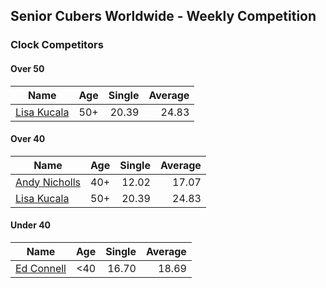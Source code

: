 ## Senior Cubers Worldwide - Weekly Competition
### Clock Competitors

#### Over 50

| Name | Age | Single | Average |
| -- | :--: | --: | --: |
| [Lisa Kucala](../persons/lisa_kucala.md) | 50+ | 20.39 | 24.83 |

#### Over 40

| Name | Age | Single | Average |
| -- | :--: | --: | --: |
| [Andy Nicholls](../persons/andy_nicholls.md) | 40+ | 12.02 | 17.07 |
| [Lisa Kucala](../persons/lisa_kucala.md) | 50+ | 20.39 | 24.83 |

#### Under 40

| Name | Age | Single | Average |
| -- | :--: | --: | --: |
| [Ed Connell](../persons/ed_connell.md) | <40 | 16.70 | 18.69 |


<!-- Global site tag (gtag.js) - Google Analytics -->
<script async src="https://www.googletagmanager.com/gtag/js?id=UA-86348435-3"></script>
<script>window.dataLayer = window.dataLayer || []; function gtag() {dataLayer.push(arguments);} gtag('js', new Date()); gtag('config', 'UA-86348435-3');</script>
